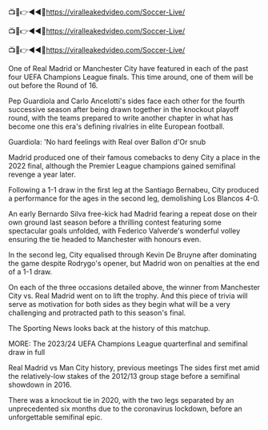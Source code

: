 📺📱👉◄◄🔴https://viralleakedvideo.com/Soccer-Live/

📺📱👉◄◄🔴https://viralleakedvideo.com/Soccer-Live/

📺📱👉◄◄🔴https://viralleakedvideo.com/Soccer-Live/


One of Real Madrid or Manchester City have featured in each of the past four UEFA Champions League finals. This time around, one of them will be out before the Round of 16.

Pep Guardiola and Carlo Ancelotti's sides face each other for the fourth successive season after being drawn together in the knockout playoff round, with the teams prepared to write another chapter in what has become one this era's defining rivalries in elite European football.

Guardiola: 'No hard feelings with Real over Ballon d'Or snub

Madrid produced one of their famous comebacks to deny City a place in the 2022 final, although the Premier League champions gained semifinal revenge a year later.

Following a 1-1 draw in the first leg at the Santiago Bernabeu, City produced a performance for the ages in the second leg, demolishing Los Blancos 4-0.

An early Bernardo Silva free-kick had Madrid fearing a repeat dose on their own ground last season before a thrilling contest featuring some spectacular goals unfolded, with Federico Valverde's wonderful volley ensuring the tie headed to Manchester with honours even.

In the second leg, City equalised through Kevin De Bruyne after dominating the game despite Rodrygo's opener, but Madrid won on penalties at the end of a 1-1 draw.

On each of the three occasions detailed above, the winner from Manchester City vs. Real Madrid went on to lift the trophy. And this piece of trivia will serve as motivation for both sides as they begin what will be a very challenging and protracted path to this season's final.


The Sporting News looks back at the history of this matchup.

MORE: The 2023/24 UEFA Champions League quarterfinal and semifinal draw in full

Real Madrid vs Man City history, previous meetings
The sides first met amid the relatively-low stakes of the 2012/13 group stage before a semifinal showdown in 2016.

There was a knockout tie in 2020, with the two legs separated by an unprecedented six months due to the coronavirus lockdown, before an unforgettable semifinal epic.
